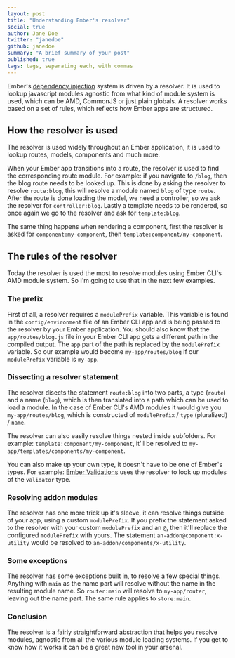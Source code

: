 ```yaml
---
layout: post
title: "Understanding Ember's resolver"
social: true
author: Jane Doe
twitter: "janedoe"
github: janedoe
summary: "A brief summary of your post"
published: true
tags: tags, separating each, with commas
---
```


Ember's [dependency injection](https://guides.emberjs.com/v2.8.0/applications/dependency-injection/) system is driven by a resolver.
It is used to lookup javascript modules agnostic from what kind of module system is used, which can be AMD, CommonJS or just plain globals.
A resolver works based on a set of rules, which reflects how Ember apps are structured.

## How the resolver is used

The resolver is used widely throughout an Ember application, it is used to lookup routes, models, components and much more.

When your Ember app transitions into a route, the resolver is used to find the corresponding route module. 
For example: if you navigate to `/blog`, then the blog route needs to be looked up. 
This is done by asking the resolver to resolve `route:blog`, this will resolve a module named `blog` of type `route`.
After the route is done loading the model, we need a controller, so we ask the resolver for `controller:blog`. 
Lastly a template needs to be rendered, so once again we go to the resolver and ask for `template:blog`.

The same thing happens when rendering a component, first the resolver is asked for `component:my-component`,
then `template:component/my-component`.

## The rules of the resolver

Today the resolver is used the most to resolve modules using Ember CLI's AMD module system.
So I'm going to use that in the next few examples.

### The prefix

First of all, a resolver requires a `modulePrefix` variable.
This variable is found in the `config/environment` file of an Ember CLI app and is being passed to the resolver by your Ember application.
You should also know that the `app/routes/blog.js` file in your Ember CLI app gets a different path in the compiled output.
The `app` part of the path is replaced by the `modulePrefix` variable. So our example would become `my-app/routes/blog` if our `modulePrefix` variable is `my-app`.

### Dissecting a resolver statement

The resolver disects the statement `route:blog` into two parts, a type (`route`) and a name (`blog`), which is then translated into a path which can be used to load a module.
In the case of Ember CLI's AMD modules it would give you `my-app/routes/blog`, which is constructed of `modulePrefix` / `type` (pluralized) / `name`.

The resolver can also easily resolve things nested inside subfolders.
For example: `template:component/my-component`, it'll be resolved to `my-app/templates/components/my-component`.

You can also make up your own type, it doesn't have to be one of Ember's types.
For example: [Ember Validations](https://github.com/DockYard/ember-validations) uses the resolver to look up modules of the `validator` type.

### Resolving addon modules 

The resolver has one more trick up it's sleeve, it can resolve things outside of your app, using a custom `modulePrefix`.
If you prefix the statement asked to the resolver with your custom `modulePrefix` and an `@`, then it'll replace the configured `modulePrefix` with yours.
The statement `an-addon@component:x-utility` would be resolved to `an-addon/components/x-utility`.

### Some exceptions

The resolver has some exceptions built in, to resolve a few special things. 
Anything with `main` as the name part will resolve without the name in the resulting module name.
So `router:main` will resolve to `my-app/router`, leaving out the name part. The same rule applies to `store:main`.

### Conclusion

The resolver is a fairly straightforward abstraction that helps you resolve modules, agnostic from all the various module loading systems.
If you get to know how it works it can be a great new tool in your arsenal.
